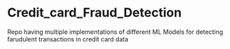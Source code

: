 # Credit_card_Fraud_Detection
Repo having multiple implementations of different ML Models for detecting farudulent transactions in credit card data
